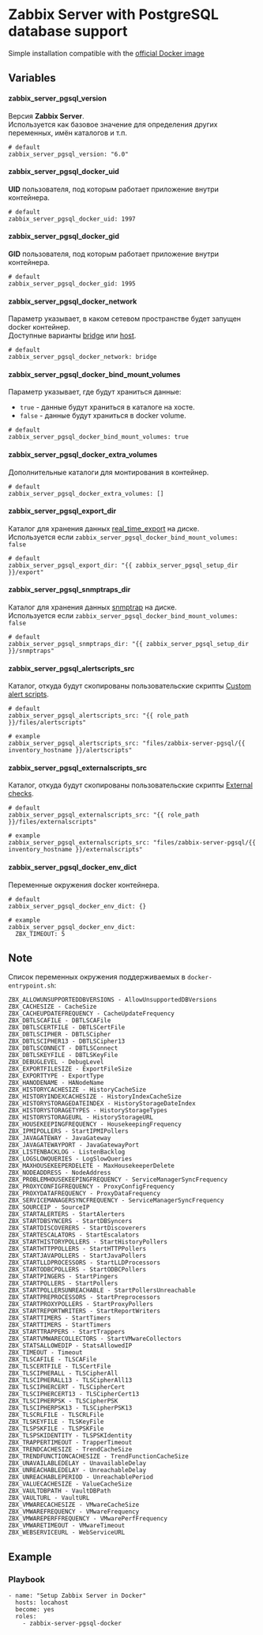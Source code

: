 # Zabbix Server with PostgreSQL database support

Simple installation compatible with the [official Docker image](https://hub.docker.com/r/zabbix/zabbix-server-pgsql)


## Variables
#### zabbix_server_pgsql_version
Версия **Zabbix Server**.<br/>
Используется как базовое значение для определения других переменных, имён каталогов и т.п.
```
# default
zabbix_server_pgsql_version: "6.0"
```

#### zabbix_server_pgsql_docker_uid
**UID** пользователя, под которым работает приложение внутри контейнера.
```
# default
zabbix_server_pgsql_docker_uid: 1997
```

#### zabbix_server_pgsql_docker_gid
**GID** пользователя, под которым работает приложение внутри контейнера.
```
# default
zabbix_server_pgsql_docker_gid: 1995
```

#### zabbix_server_pgsql_docker_network
Параметр указывает, в каком сетевом пространстве будет запущен docker контейнер.<br/>
Доступные варианты [bridge](https://docs.docker.com/network/drivers/bridge/) или [host](https://docs.docker.com/network/drivers/host/).
```
# default
zabbix_server_pgsql_docker_network: bridge
```

#### zabbix_server_pgsql_docker_bind_mount_volumes
Параметр указывает, где будут храниться данные:<br/>
* `true` - данные будут храниться в каталоге на хосте.<br/>
* `false` - данные будут храниться в docker volume.
```
# default
zabbix_server_pgsql_docker_bind_mount_volumes: true
```

#### zabbix_server_pgsql_docker_extra_volumes
Дополнительные каталоги для монтирования в контейнер.
```
# default
zabbix_server_pgsql_docker_extra_volumes: []
```

#### zabbix_server_pgsql_export_dir
Каталог для хранения данных [real_time_export](https://www.zabbix.com/documentation/6.0/en/manual/appendix/install/real_time_export) на диске.<br/>
Используется если `zabbix_server_pgsql_docker_bind_mount_volumes: false`
```
# default
zabbix_server_pgsql_export_dir: "{{ zabbix_server_pgsql_setup_dir }}/export"
```

#### zabbix_server_pgsql_snmptraps_dir
Каталог для хранения данных [snmptrap](https://www.zabbix.com/documentation/6.0/en/manual/config/items/itemtypes/snmptrap) на диске.<br/>
Используется если `zabbix_server_pgsql_docker_bind_mount_volumes: false`
```
# default
zabbix_server_pgsql_snmptraps_dir: "{{ zabbix_server_pgsql_setup_dir }}/snmptraps"
```

#### zabbix_server_pgsql_alertscripts_src
Каталог, откуда будут скопированы пользовательские скрипты [Custom alert scripts](https://www.zabbix.com/documentation/6.0/en/manual/config/notifications/media/script).
```
# default
zabbix_server_pgsql_alertscripts_src: "{{ role_path }}/files/alertscripts"

# example
zabbix_server_pgsql_alertscripts_src: "files/zabbix-server-pgsql/{{ inventory_hostname }}/alertscripts"
```

#### zabbix_server_pgsql_externalscripts_src
Каталог, откуда будут скопированы пользовательские скрипты [External checks](https://www.zabbix.com/documentation/6.0/en/manual/config/items/itemtypes/external).
```
# default
zabbix_server_pgsql_externalscripts_src: "{{ role_path }}/files/externalscripts"

# example
zabbix_server_pgsql_externalscripts_src: "files/zabbix-server-pgsql/{{ inventory_hostname }}/externalscripts"
```

#### zabbix_server_pgsql_docker_env_dict
Переменные окружения docker контейнера.<br/>
```
# default
zabbix_server_pgsql_docker_env_dict: {}

# example
zabbix_server_pgsql_docker_env_dict:
  ZBX_TIMEOUT: 5
```


## Note
Список переменных окружения поддерживаемых в `docker-entrypoint.sh`:
```
ZBX_ALLOWUNSUPPORTEDDBVERSIONS - AllowUnsupportedDBVersions
ZBX_CACHESIZE - CacheSize
ZBX_CACHEUPDATEFREQUENCY - CacheUpdateFrequency
ZBX_DBTLSCAFILE - DBTLSCAFile
ZBX_DBTLSCERTFILE - DBTLSCertFile
ZBX_DBTLSCIPHER - DBTLSCipher
ZBX_DBTLSCIPHER13 - DBTLSCipher13
ZBX_DBTLSCONNECT - DBTLSConnect
ZBX_DBTLSKEYFILE - DBTLSKeyFile
ZBX_DEBUGLEVEL - DebugLevel
ZBX_EXPORTFILESIZE - ExportFileSize
ZBX_EXPORTTYPE - ExportType
ZBX_HANODENAME - HANodeName
ZBX_HISTORYCACHESIZE - HistoryCacheSize
ZBX_HISTORYINDEXCACHESIZE - HistoryIndexCacheSize
ZBX_HISTORYSTORAGEDATEINDEX - HistoryStorageDateIndex
ZBX_HISTORYSTORAGETYPES - HistoryStorageTypes
ZBX_HISTORYSTORAGEURL - HistoryStorageURL
ZBX_HOUSEKEEPINGFREQUENCY - HousekeepingFrequency
ZBX_IPMIPOLLERS - StartIPMIPollers
ZBX_JAVAGATEWAY - JavaGateway
ZBX_JAVAGATEWAYPORT - JavaGatewayPort
ZBX_LISTENBACKLOG - ListenBacklog
ZBX_LOGSLOWQUERIES - LogSlowQueries
ZBX_MAXHOUSEKEEPERDELETE - MaxHousekeeperDelete
ZBX_NODEADDRESS - NodeAddress
ZBX_PROBLEMHOUSEKEEPINGFREQUENCY - ServiceManagerSyncFrequency
ZBX_PROXYCONFIGFREQUENCY - ProxyConfigFrequency
ZBX_PROXYDATAFREQUENCY - ProxyDataFrequency
ZBX_SERVICEMANAGERSYNCFREQUENCY - ServiceManagerSyncFrequency
ZBX_SOURCEIP - SourceIP
ZBX_STARTALERTERS - StartAlerters
ZBX_STARTDBSYNCERS - StartDBSyncers
ZBX_STARTDISCOVERERS - StartDiscoverers
ZBX_STARTESCALATORS - StartEscalators
ZBX_STARTHISTORYPOLLERS - StartHistoryPollers
ZBX_STARTHTTPPOLLERS - StartHTTPPollers
ZBX_STARTJAVAPOLLERS - StartJavaPollers
ZBX_STARTLLDPROCESSORS - StartLLDProcessors
ZBX_STARTODBCPOLLERS - StartODBCPollers
ZBX_STARTPINGERS - StartPingers
ZBX_STARTPOLLERS - StartPollers
ZBX_STARTPOLLERSUNREACHABLE - StartPollersUnreachable
ZBX_STARTPREPROCESSORS - StartPreprocessors
ZBX_STARTPROXYPOLLERS - StartProxyPollers
ZBX_STARTREPORTWRITERS - StartReportWriters
ZBX_STARTTIMERS - StartTimers
ZBX_STARTTIMERS - StartTimers
ZBX_STARTTRAPPERS - StartTrappers
ZBX_STARTVMWARECOLLECTORS - StartVMwareCollectors
ZBX_STATSALLOWEDIP - StatsAllowedIP
ZBX_TIMEOUT - Timeout
ZBX_TLSCAFILE - TLSCAFile
ZBX_TLSCERTFILE - TLSCertFile
ZBX_TLSCIPHERALL - TLSCipherAll
ZBX_TLSCIPHERALL13 - TLSCipherAll13
ZBX_TLSCIPHERCERT - TLSCipherCert
ZBX_TLSCIPHERCERT13 - TLSCipherCert13
ZBX_TLSCIPHERPSK - TLSCipherPSK
ZBX_TLSCIPHERPSK13 - TLSCipherPSK13
ZBX_TLSCRLFILE - TLSCRLFile
ZBX_TLSKEYFILE - TLSKeyFile
ZBX_TLSPSKFILE - TLSPSKFile
ZBX_TLSPSKIDENTITY - TLSPSKIdentity
ZBX_TRAPPERTIMEOUT - TrapperTimeout
ZBX_TRENDCACHESIZE - TrendCacheSize
ZBX_TRENDFUNCTIONCACHESIZE - TrendFunctionCacheSize
ZBX_UNAVAILABLEDELAY - UnavailableDelay
ZBX_UNREACHABLEDELAY - UnreachableDelay
ZBX_UNREACHABLEPERIOD - UnreachablePeriod
ZBX_VALUECACHESIZE - ValueCacheSize
ZBX_VAULTDBPATH - VaultDBPath
ZBX_VAULTURL - VaultURL
ZBX_VMWARECACHESIZE - VMwareCacheSize
ZBX_VMWAREFREQUENCY - VMwareFrequency
ZBX_VMWAREPERFFREQUENCY - VMwarePerfFrequency
ZBX_VMWARETIMEOUT - VMwareTimeout
ZBX_WEBSERVICEURL - WebServiceURL
```


## Example
### Playbook
```
- name: "Setup Zabbix Server in Docker"
  hosts: locahost
  become: yes
  roles:
    - zabbix-server-pgsql-docker
```
